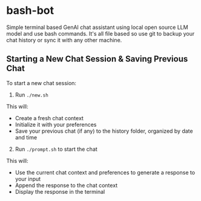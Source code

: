 # bash-bot
Simple terminal based GenAI chat assistant using local open source LLM model and use bash commands. It's all file based so use git to backup your chat history or sync it with any other machine.

## Starting a New Chat Session & Saving Previous Chat
To start a new chat session:
1. Run `./new.sh`

This will:
- Create a fresh chat context
- Initialize it with your preferences
- Save your previous chat (if any) to the history folder, organized by date and time

2. Run `./prompt.sh` to start the chat

This will:
- Use the current chat context and preferences to generate a response to your input
- Append the response to the chat context
- Display the response in the terminal
